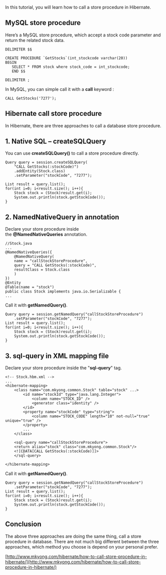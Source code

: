 In this tutorial, you will learn how to call a store procedure in Hibernate.

## MySQL store procedure

Here’s a MySQL store procedure, which accept a stock code parameter and return the related stock data.

    DELIMITER $$

    CREATE PROCEDURE `GetStocks`(int_stockcode varchar(20))
    BEGIN
       SELECT * FROM stock where stock_code = int_stockcode;
       END $$

    DELIMITER ;

In MySQL, you can simple call it with a **call** keyword :

    CALL GetStocks('7277');

## Hibernate call store procedure

In Hibernate, there are three approaches to call a database store procedure.

## 1\. Native SQL – createSQLQuery

You can use **createSQLQuery()** to call a store procedure directly.

    Query query = session.createSQLQuery(
    	"CALL GetStocks(:stockCode)")
    	.addEntity(Stock.class)
    	.setParameter("stockCode", "7277");

    List result = query.list();
    for(int i=0; i<result.size(); i++){
    	Stock stock = (Stock)result.get(i);
    	System.out.println(stock.getStockCode());
    }

## 2\. NamedNativeQuery in annotation

Declare your store procedure inside the **@NamedNativeQueries** annotation.

    //Stock.java
    ...
    @NamedNativeQueries({
    	@NamedNativeQuery(
    	name = "callStockStoreProcedure",
    	query = "CALL GetStocks(:stockCode)",
    	resultClass = Stock.class
    	)
    })
    @Entity
    @Table(name = "stock")
    public class Stock implements java.io.Serializable {
    ...

Call it with **getNamedQuery()**.

    Query query = session.getNamedQuery("callStockStoreProcedure")
    	.setParameter("stockCode", "7277");
    List result = query.list();
    for(int i=0; i<result.size(); i++){
    	Stock stock = (Stock)result.get(i);
    	System.out.println(stock.getStockCode());
    }

## 3\. sql-query in XML mapping file

Declare your store procedure inside the "**sql-query**" tag.

    <!-- Stock.hbm.xml -->
    ...
    <hibernate-mapping>
        <class name="com.mkyong.common.Stock" table="stock" ...>
            <id name="stockId" type="java.lang.Integer">
                <column name="STOCK_ID" />
                <generator class="identity" />
            </id>
            <property name="stockCode" type="string">
                <column name="STOCK_CODE" length="10" not-null="true" unique="true" />
            </property>
            ...
        </class>

        <sql-query name="callStockStoreProcedure">
    	<return alias="stock" class="com.mkyong.common.Stock"/>
    	<![CDATA[CALL GetStocks(:stockCode)]]>
        </sql-query>

    </hibernate-mapping>

Call it with **getNamedQuery()**.

    Query query = session.getNamedQuery("callStockStoreProcedure")
    	.setParameter("stockCode", "7277");
    List result = query.list();
    for(int i=0; i<result.size(); i++){
    	Stock stock = (Stock)result.get(i);
    	System.out.println(stock.getStockCode());
    }

## Conclusion

The above three approaches are doing the same thing, call a store procedure in database. There are not much big different between the three approaches, which method you choose is depend on your personal prefer.

[http://www.mkyong.com/hibernate/how-to-call-store-procedure-in-hibernate/](http://www.mkyong.com/hibernate/how-to-call-store-procedure-in-hibernate/)

